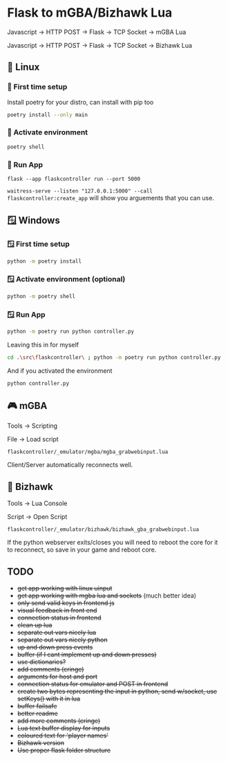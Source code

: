 # Flask to mGBA/Bizhawk Lua

Javascript -> HTTP POST -> Flask -> TCP Socket -> mGBA Lua

Javascript -> HTTP POST -> Flask -> TCP Socket -> Bizhawk Lua

## 🐧 Linux

### 🐧 First time setup

Install poetry for your distro, can install with pip too

```bash
poetry install --only main
```

### 🐧 Activate environment

```bash
poetry shell
```

### 🐧 Run App

`flask --app flaskcontroller run --port 5000`

`waitress-serve --listen "127.0.0.1:5000" --call flaskcontroller:create_app` will show you arguements that you can use.

## 🪟 Windows

### 🪟 First time setup

```bash
python -m poetry install
```

### 🪟 Activate environment (optional)

```bash
python -m poetry shell
```

### 🪟 Run App

```bash
python -m poetry run python controller.py
```

Leaving this in for myself

```bash
cd .\src\flaskcontroller\ ; python -m poetry run python controller.py
```

And if you activated the environment

```bash
python controller.py
```

## 🎮 mGBA

Tools -> Scripting

File -> Load script

`flaskcontroller/_emulator/mgba/mgba_grabwebinput.lua`

Client/Server automatically reconnects well.

## 🦅 Bizhawk

Tools -> Lua Console

Script -> Open Script

`flaskcontroller/_emulator/bizhawk/bizhawk_gba_grabwebinput.lua`

If the python webserver exits/closes you will need to reboot the core for it to reconnect, so save in your game and reboot core.

## TODO

* ~~get app working with linux uinput~~
* ~~get app working with mgba lua and sockets~~ (much better idea)
* ~~only send valid keys in frontend js~~
* ~~visual feedback in front end~~
* ~~connection status in frontend~~
* ~~clean up lua~~
* ~~separate out vars nicely lua~~
* ~~separate out vars nicely python~~
* ~~up and down press events~~
* ~~buffer (if I cant implement up and down presses)~~
* ~~use dictionaries?~~
* ~~add comments (cringe)~~
* ~~arguments for host and port~~
* ~~connection status for emulator and POST in frontend~~
* ~~create two bytes representing the input in python, send w/socket, use setKeys() with it in lua~~
* ~~buffer failsafe~~
* ~~better readme~~
* ~~add more comments (cringe)~~
* ~~Lua text buffer display for inputs~~
* ~~coloured text for 'player names'~~
* ~~Bizhawk version~~
* ~~Use proper flask folder structure~~
